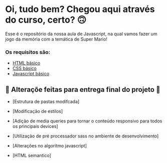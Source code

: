# Oi, tudo bem? Chegou aqui através do curso, certo? 🙃

Esse é o repositório da nossa aula de Javascript, na qual vamos fazer um jogo da memória com a temática de Super Mario!

### Os requisitos são:

- [HTML básico](https://www.w3schools.com/html/)
- [CSS básico](https://developer.mozilla.org/pt-BR/docs/Web/CSS)
- [Javascript básico](https://developer.mozilla.org/pt-BR/docs/Web/JavaScript)

## 🚀 Alteraçõe feitas para entrega final do projeto 🚀

- [Estrutura de pastas modifcada]

- [Modificação de estilos]

- [Adição de media queries para tornar o conteúdo responsivo para todos os principais devices]

- [Utilização de pré processador sass no ambiente de desenvolvimento]

- [Alterações no algoritmo javascript]

- [HTML semantico]
